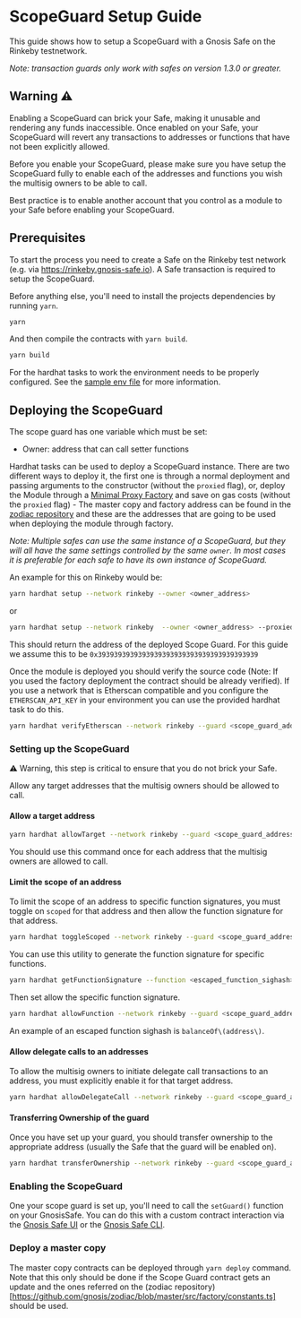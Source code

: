 # ScopeGuard Setup Guide

This guide shows how to setup a ScopeGuard with a Gnosis Safe on the Rinkeby testnetwork.

_Note: transaction guards only work with safes on version 1.3.0 or greater._

## Warning ⚠️

Enabling a ScopeGuard can brick your Safe, making it unusable and rendering any funds inaccessible.
Once enabled on your Safe, your ScopeGuard will revert any transactions to addresses or functions that have not been explicitly allowed.

Before you enable your ScopeGuard, please make sure you have setup the ScopeGuard fully to enable each of the addresses and functions you wish the multisig owners to be able to call.

Best practice is to enable another account that you control as a module to your Safe before enabling your ScopeGuard.

## Prerequisites

To start the process you need to create a Safe on the Rinkeby test network (e.g. via https://rinkeby.gnosis-safe.io). A Safe transaction is required to setup the ScopeGuard.

Before anything else, you'll need to install the projects dependencies by running `yarn`.

```bash
yarn
```

And then compile the contracts with `yarn build`.

```bash
yarn build
```

For the hardhat tasks to work the environment needs to be properly configured. See the [sample env file](../.env.sample) for more information.

## Deploying the ScopeGuard

The scope guard has one variable which must be set:
- Owner: address that can call setter functions 

Hardhat tasks can be used to deploy a ScopeGuard instance. There are two different ways to deploy it, the first one is through a normal deployment and passing arguments to the constructor (without the `proxied` flag), or, deploy the Module through a [Minimal Proxy Factory](https://eips.ethereum.org/EIPS/eip-1167) and save on gas costs (without the `proxied` flag) - The master copy and factory address can be found in the [zodiac repository](https://github.com/gnosis/zodiac/blob/master/src/factory/constants.ts) and these are the addresses that are going to be used when deploying the module through factory.

_Note: Multiple safes can use the same instance of a ScopeGuard, but they will all have the same settings controlled by the same `owner`. In most cases it is preferable for each safe to have its own instance of ScopeGuard._

An example for this on Rinkeby would be:
```bash
yarn hardhat setup --network rinkeby --owner <owner_address>
```

or

```bash
yarn hardhat setup --network rinkeby  --owner <owner_address> --proxied true
```

This should return the address of the deployed Scope Guard. For this guide we assume this to be `0x3939393939393939393939393939393939393939`

Once the module is deployed you should verify the source code (Note: If you used the factory deployment the contract should be already verified). If you use a network that is Etherscan compatible and you configure the `ETHERSCAN_API_KEY` in your environment you can use the provided hardhat task to do this.

```bash
yarn hardhat verifyEtherscan --network rinkeby --guard <scope_guard_address> --owner <owner_address>
```

### Setting up the ScopeGuard

⚠️ Warning, this step is critical to ensure that you do not brick your Safe.

Allow any target addresses that the multisig owners should be allowed to call.

#### Allow a target address

```bash
yarn hardhat allowTarget --network rinkeby --guard <scope_guard_address> --target <target_address>
```

You should use this command once for each address that the multisig owners are allowed to call.

#### Limit the scope of an address

To limit the scope of an address to specific function signatures, you must toggle on `scoped` for that address and then allow the function signature for that address.

```bash
yarn hardhat toggleScoped --network rinkeby --guard <scope_guard_address> --target <target_address>
```

You can use this utility to generate the function signature for specific functions.

```bash
yarn hardhat getFunctionSignature --function <escaped_function_sighash>
```

Then set allow the specific function signature.

```bash
yarn hardhat allowFunction --network rinkeby --guard <scope_guard_address> --target <target_address> --sig <function_signature>
```

An example of an escaped function sighash is `balanceOf\(address\)`.

#### Allow delegate calls to an addresses

To allow the multisig owners to initiate delegate call transactions to an address, you must explicitly enable it for that target address.

```bash
yarn hardhat allowDelegateCall --network rinkeby --guard <scope_guard_address> --target <target_address>
```

#### Transferring Ownership of the guard

Once you have set up your guard, you should transfer ownership to the appropriate address (usually the Safe that the guard will be enabled on).

```bash
yarn hardhat transferOwnership --network rinkeby --guard <scope_guard_address> --newOwner <new_owner_address>
```

### Enabling the ScopeGuard

One your scope guard is set up, you'll need to call the `setGuard()` function on your GnosisSafe.
You can do this with a custom contract interaction via the [Gnosis Safe UI](http://gnosis-safe.io/) or the [Gnosis Safe CLI](https://github.com/gnosis/safe-cli).

### Deploy a master copy 

The master copy contracts can be deployed through `yarn deploy` command. Note that this only should be done if the Scope Guard contract gets an update and the ones referred on the (zodiac repository)[https://github.com/gnosis/zodiac/blob/master/src/factory/constants.ts] should be used.